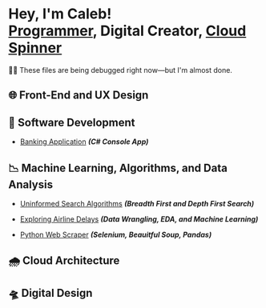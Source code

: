<h1>Hey, I'm Caleb! <br/><a href="">Programmer</a>, <a /">Digital Creator</a>, <a href="">Cloud Spinner</a></h1>

<p>👨‍🔧 These files are being debugged right now—but I'm almost done.</p>

<h2>🌐 Front-End and UX Design</h2>

<h2>💾 Software Development</h2>

- <a href="https://github.com/Seecougsy/Banking-Console-Application">Banking Application</a> <b><i>(C# Console App)</b></i>

<h2>📉 Machine Learning, Algorithms, and Data Analysis</h2>

- <a href="https://github.com/Seecougsy/Search-Algorithms/blob/master/Solution_Notebook.ipynb">Uninformed Search Algorithms</a> <b><i>(Breadth First and Depth First Search)</b></i>

- <a href="https://github.com/Seecougsy/Data-Science-Project">Exploring Airline Delays</a> <b><i>(Data Wrangling, EDA, and Machine Learning)</b></i>

- <a href="https://github.com/Seecougsy/Web-Scraper/blob/main/Caleb_Cougle_A2.ipyn">Python Web Scraper</a> <b><i>(Selenium, Beauitful Soup, Pandas)</b></i>


<h2>🌧️ Cloud Architecture</h2>



<h2>🛸 Digital Design</h2>

